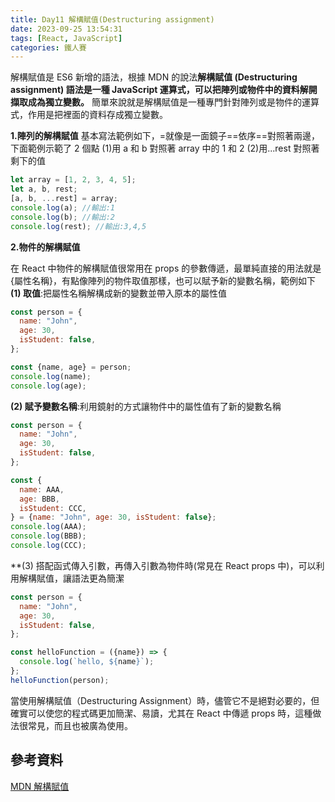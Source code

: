 ```yaml
---
title: Day11 解構賦值(Destructuring assignment)
date: 2023-09-25 13:54:31
tags: [React, JavaScript]
categories: 鐵人賽
---
```


解構賦值是 ES6 新增的語法，根據 MDN 的說法**解構賦值 (Destructuring assignment) 語法是一種 JavaScript 運算式，可以把陣列或物件中的資料解開擷取成為獨立變數。**
簡單來說就是解構賦值是一種專門針對陣列或是物件的運算式，作用是把裡面的資料存成獨立變數。

<!-- more -->

**1.陣列的解構賦值**
基本寫法範例如下，=就像是一面鏡子==依序==對照著兩邊，下面範例示範了 2 個點
(1)用 a 和 b 對照著 array 中的 1 和 2
(2)用...rest 對照著剩下的值

```javascript
let array = [1, 2, 3, 4, 5];
let a, b, rest;
[a, b, ...rest] = array;
console.log(a); //輸出:1
console.log(b); //輸出:2
console.log(rest); //輸出:3,4,5
```

**2.物件的解構賦值**

在 React 中物件的解構賦值很常用在 props 的參數傳遞，最單純直接的用法就是{屬性名稱}，有點像陣列的物件取值那樣，也可以賦予新的變數名稱，範例如下
**(1) 取值**:把屬性名稱解構成新的變數並帶入原本的屬性值

```javascript
const person = {
  name: "John",
  age: 30,
  isStudent: false,
};

const {name, age} = person;
console.log(name);
console.log(age);
```

**(2) 賦予變數名稱**:利用鏡射的方式讓物件中的屬性值有了新的變數名稱

```javascript
const person = {
  name: "John",
  age: 30,
  isStudent: false,
};

const {
  name: AAA,
  age: BBB,
  isStudent: CCC,
} = {name: "John", age: 30, isStudent: false};
console.log(AAA);
console.log(BBB);
console.log(CCC);
```

\*\*(3) 搭配函式傳入引數，再傳入引數為物件時(常見在 React props 中)，可以利用解構賦值，讓語法更為簡潔

```javascript
const person = {
  name: "John",
  age: 30,
  isStudent: false,
};

const helloFunction = ({name}) => {
  console.log(`hello, ${name}`);
};
helloFunction(person);
```

當使用解構賦值（Destructuring Assignment）時，儘管它不是絕對必要的，但確實可以使您的程式碼更加簡潔、易讀，尤其在 React 中傳遞 props 時，這種做法很常見，而且也被廣為使用。

## 參考資料

[MDN 解構賦值](https://developer.mozilla.org/zh-TW/docs/Web/JavaScript/Reference/Operators/Destructuring_assignment)
